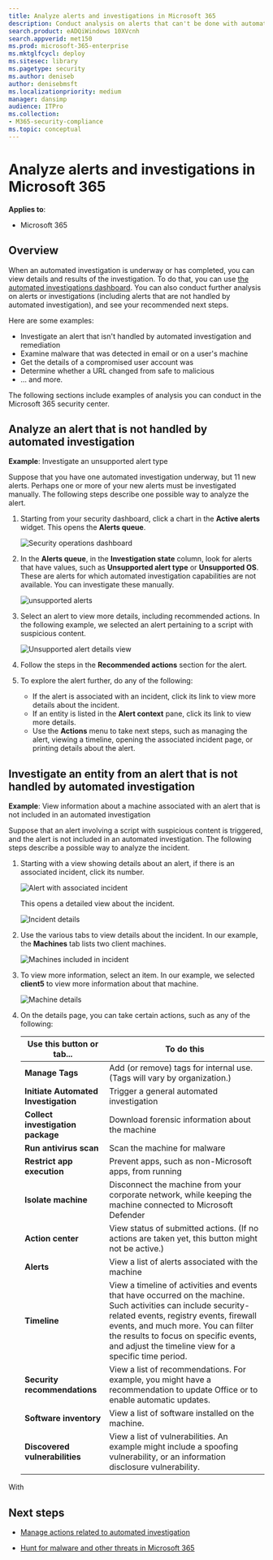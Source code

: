 ```yaml
---
title: Analyze alerts and investigations in Microsoft 365
description: Conduct analysis on alerts that can't be done with automated investigation. View details about alerts, incidents, and entities, and see your recommended next steps.
search.product: eADQiWindows 10XVcnh
search.appverid: met150
ms.prod: microsoft-365-enterprise
ms.mktglfcycl: deploy
ms.sitesec: library
ms.pagetype: security
ms.author: deniseb
author: denisebmsft
ms.localizationpriority: medium
manager: dansimp
audience: ITPro
ms.collection: 
- M365-security-compliance 
ms.topic: conceptual
---
```


# Analyze alerts and investigations in Microsoft 365

**Applies to**:
- Microsoft 365

## Overview

When an automated investigation is underway or has completed, you can view details and results of the investigation. To do that, you can use [the automated investigations dashboard](autoir-dashboard-overview.md). You can also conduct further analysis on alerts or investigations (including alerts that are not handled by automated investigation), and see your recommended next steps.

Here are some examples:
- Investigate an alert that isn't handled by automated investigation and remediation
- Examine malware that was detected in email or on a user's machine
- Get the details of a compromised user account was
- Determine whether a URL changed from safe to malicious
- ... and more.

The following sections include examples of analysis you can conduct in the Microsoft 365 security center.

## Analyze an alert that is not handled by automated investigation

**Example**: Investigate an unsupported alert type

Suppose that you have one automated investigation underway, but 11 new alerts. Perhaps one or more of your new alerts must be investigated manually. The following steps describe one possible way to analyze the alert.

1. Starting from your security dashboard, click a chart in the **Active alerts** widget. This opens the **Alerts queue**.

    ![Security operations dashboard](images/air-secopsdashboard.png)

2. In the **Alerts queue**, in the **Investigation state** column, look for alerts that have values, such as **Unsupported alert type** or **Unsupported OS**. These are alerts for which automated investigation capabilities are not available. You can investigate these manually.

    ![unsupported alerts](images/air-alertsqueue.png)

3. Select an alert to view more details, including recommended actions. In the following example, we selected an alert pertaining to a script with suspicious content. 

    ![Unsupported alert details view](images/air-unsupportedalertdetails.png)

4. Follow the steps in the **Recommended actions** section for the alert.

5. To explore the alert further, do any of the following:
   - If the alert is associated with an incident, click its link to view more details about the incident.
   - If an entity is listed in the **Alert context** pane, click its link to view more details.
   - Use the **Actions** menu to take next steps, such as managing the alert, viewing a timeline, opening the associated incident page, or printing details about the alert.

## Investigate an entity from an alert that is not handled by automated investigation

**Example**: View information about a machine associated with an alert that is not included in an automated investigation

Suppose that an alert involving a script with suspicious content is triggered, and the alert is not included in an automated investigation. The following steps describe a possible way to analyze the incident.

1. Starting with a view showing details about an alert, if there is an associated incident, click its number.

    ![Alert with associated incident](images/air-alertwithincident.png)

    This opens a detailed view about the incident.

    ![Incident details](images/air-incidentdetails.png)

2. Use the various tabs to view details about the incident. In our example, the **Machines** tab lists two client machines.

    ![Machines included in incident](images/air-incident-machinestab.png)

3. To view more information, select an item. In our example, we selected **client5** to view more information about that machine. 

    ![Machine details](images/air-incident-machinedetails.png)

4. On the details page, you can take certain actions, such as any of the following:

    |Use this button or tab... |To do this  |
    |---------|---------|
    |**Manage Tags**     |Add (or remove) tags for internal use. (Tags will vary by organization.)         |
    |**Initiate Automated Investigation**     |Trigger a general automated investigation       |
    |**Collect investigation package**     |Download forensic information about the machine        |
    |**Run antivirus scan**     |Scan the machine for malware        |
    |**Restrict app execution**     |Prevent apps, such as non-Microsoft apps, from running       |
    |**Isolate machine** |Disconnect the machine from your corporate network, while keeping the machine connected to Microsoft Defender|
    |**Action center** |View status of submitted actions. (If no actions are taken yet, this button might not be active.) |
    |**Alerts** |View a list of alerts associated with the machine  |
    |**Timeline** |View a timeline of activities and events that have occurred on the machine. Such activities can include security-related events, registry events, firewall events, and much more. You can filter the results to focus on specific events, and adjust the timeline view for a specific time period. |
    |**Security recommendations** |View a list of recommendations. For example, you might have a recommendation to update Office or to enable automatic updates. |
    |**Software inventory** |View a list of software installed on the machine. |
    |**Discovered vulnerabilities** |View a list of vulnerabilities. An example might include a spoofing vulnerability, or an information disclosure vulnerability. |

With 

## Next steps

- [Manage actions related to automated investigation](autoir-actions.md)

- [Hunt for malware and other threats in Microsoft 365](hunting.md)
